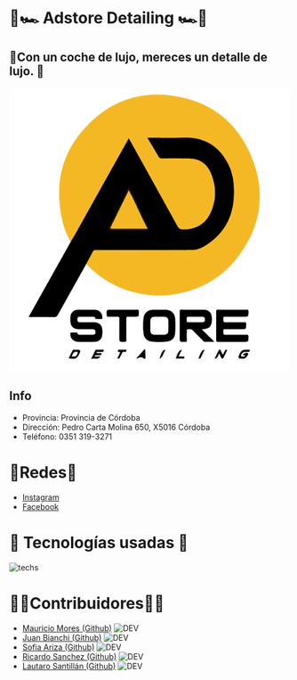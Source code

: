 ﻿# :city_sunrise::racing_car: Adstore Detailing  :racing_car::city_sunrise:
 ##  :small_orange_diamond:Con un coche de lujo, mereces un detalle de lujo. :small_orange_diamond:
 
 ![adstore](src/main/resources/static/web/assets/Imagenes/PNG9.png)
 ## Info
 - Provincia: Provincia de Córdoba
 - Dirección: Pedro Carta Molina 650, X5016 Córdoba
 - Teléfono: 0351 319-3271
# :iphone:Redes:iphone:
- [Instagram](https://www.instagram.com/adstoreboxes/?hl=es)
- [Facebook](https://www.facebook.com/adstoreboxes/)

# :wrench: Tecnologías usadas :wrench:
![techs](https://github.com/MauMor13/Proyecto-Adstore-Detailing/blob/turnos-date-picker/src/main/resources/static/web/assets/Imagenes/techs.png)

# :mage_man:Contribuidores:mage_man:

- [Mauricio Mores (Github)](https://github.com/MauMor13)  ![DEV](https://img.shields.io/badge/FULLSTACK-JAVA-yellow)
- [Juan Bianchi (Github)](https://github.com/Juan-Bianchi)  ![DEV](https://img.shields.io/badge/FULLSTACK-JAVA-yellow)
- [Sofia Ariza (Github)](https://github.com/sofiarizap)  ![DEV](https://img.shields.io/badge/FULLSTACK-JAVA-yellow)
- [Ricardo Sanchez (Github)](https://github.com/RicardoSanchezOrtiz)  ![DEV](https://img.shields.io/badge/FULLSTACK-JAVA-yellow)
- [Lautaro Santillán (Github)](https://github.com/LautaroNSantillan)  ![DEV](https://img.shields.io/badge/FULLSTACK-JAVA-yellow)
